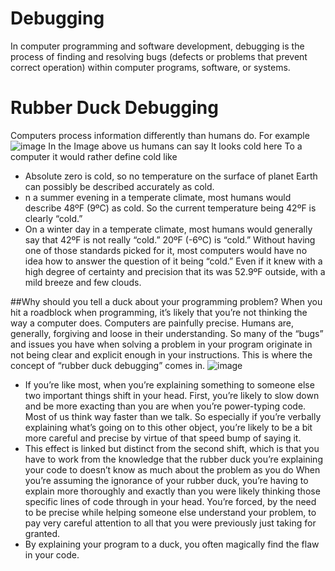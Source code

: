# Debugging
In computer programming and software development, debugging is the process of finding and resolving bugs (defects or problems that prevent correct operation) within computer programs, software, or systems.

# Rubber Duck Debugging
Computers process information differently than humans do.
For example
![image](https://github.com/Darryl-Mbae/alx-low_level_programming/assets/102142446/40446e72-1e11-473b-958c-b35e275e1fd6)
In the Image above us humans can say It looks cold here 
To a computer it would rather define cold like
* Absolute zero is cold, so no temperature on the surface of planet Earth can possibly be described accurately as cold.
* n a summer evening in a temperate climate, most humans would describe 48ºF (9ºC) as cold. So the current temperature being 42ºF is clearly “cold.”
* On a winter day in a temperate climate, most humans would generally say that 42ºF is not really “cold.” 20ºF (-6ºC) is “cold.”
Without having one of those standards picked for it, most computers would have no idea how to answer the question of it being “cold.” Even if it knew with a high degree of certainty and precision that its was 52.9ºF outside, with a mild breeze and few clouds.

##Why should you tell a duck about your programming problem?
When you hit a roadblock when programming, it’s likely that you’re not thinking the way a computer does. Computers are painfully precise. Humans are, generally, forgiving and loose in their understanding. So many of the “bugs” and issues you have when solving a problem in your program originate in not being clear and explicit enough in your instructions.
This is where the concept of “rubber duck debugging” comes in.
![image](https://github.com/Darryl-Mbae/alx-low_level_programming/assets/102142446/9a6bfc85-2287-4314-ad70-0638b10a7a24)
* If you’re like most, when you’re explaining something to someone else two important things shift in your head. First, you’re likely to slow down and be more exacting than you are when you’re power-typing code. Most of us think way faster than we talk. So especially if you’re verbally explaining what’s going on to this other object, you’re likely to be a bit more careful and precise by virtue of that speed bump of saying it.
* This effect is linked but distinct from the second shift, which is that you have to work from the knowledge that the rubber duck you’re explaining your code to doesn’t know as much about the problem as you do
When you’re assuming the ignorance of your rubber duck, you’re having to explain more thoroughly and exactly than you were likely thinking those specific lines of code through in your head. You’re forced, by the need to be precise while helping someone else understand your problem, to pay very careful attention to all that you were previously just taking for granted.
* By explaining your program to a duck, you often magically find the flaw in your code. 
